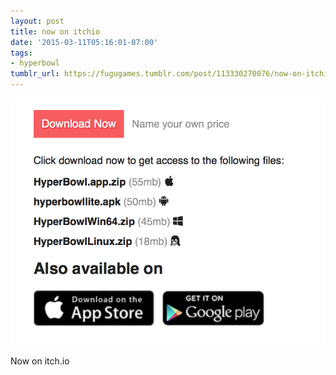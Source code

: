 ```yaml
---
layout: post
title: now on itchio
date: '2015-03-11T05:16:01-07:00'
tags:
- hyperbowl
tumblr_url: https://fugugames.tumblr.com/post/113330270076/now-on-itchio
---
```

 ![](/tumblr_files/tumblr_nl1j2pm0tU1tgne1po1_1280.png)  

Now on itch.io

